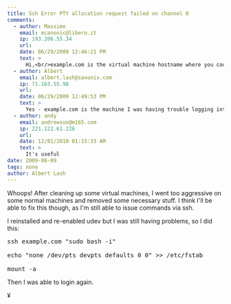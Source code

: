 ```yaml
---
title: Ssh Error PTY allocation request failed on channel 0
comments:
  - author: Massimo
    email: mcanonic@libero.it
    ip: 193.206.55.34
    url:
    date: 06/29/2009 12:46:21 PM
    text: >
      Hi,<br/>example.com is the virtual machine hostname where you could no log in? So, you have to modify the /etc/fstab of your VM?<br/><br/>Thanks,<br/> M
  - author: Albert
    email: albert.lash@savonix.com
    ip: 71.163.55.98
    url:
    date: 06/29/2009 12:49:53 PM
    text: >
      Yes - example.com is the machine I was having trouble logging into, and the second command is issued on that machine.
  - author: andy
    email: andrewsun@m165.com
    ip: 221.122.61.226
    url:
    date: 12/01/2010 01:15:33 AM
    text: >
      It's useful
date: 2009-06-09
tags: none
author: Albert Lash
---
```

Whoops! After cleaning up some virtual machines, I went too aggressive on some normal machines and removed some necessary stuff. I think I'll be able to fix this though, as I'm still able to issue commands via ssh.

I reinstalled and re-enabled udev but I was still having problems, so I did this:

<pre>
ssh example.com "sudo bash -i"

echo "none /dev/pts devpts defaults 0 0" >> /etc/fstab

mount -a</pre>

Then I was able to login again.

¥

